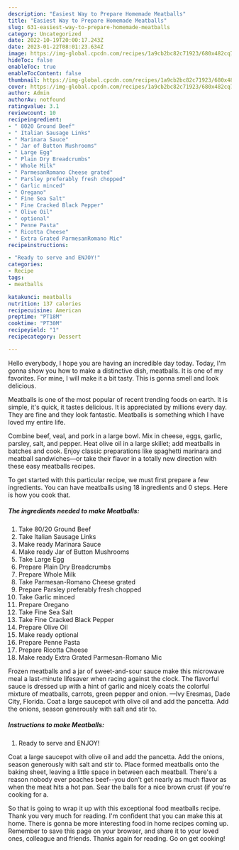 ```yaml
---
description: "Easiest Way to Prepare Homemade Meatballs"
title: "Easiest Way to Prepare Homemade Meatballs"
slug: 631-easiest-way-to-prepare-homemade-meatballs
category: Uncategorized
date: 2022-10-19T20:00:17.243Z
date: 2023-01-22T08:01:23.634Z
image: https://img-global.cpcdn.com/recipes/1a9cb2bc82c71923/680x482cq70/meatballs-recipe-main-photo.jpg
hideToc: false
enableToc: true
enableTocContent: false
thumbnail: https://img-global.cpcdn.com/recipes/1a9cb2bc82c71923/680x482cq70/meatballs-recipe-main-photo.jpg
cover: https://img-global.cpcdn.com/recipes/1a9cb2bc82c71923/680x482cq70/meatballs-recipe-main-photo.jpg
author: Admin
authorAv: notfound
ratingvalue: 3.1
reviewcount: 10
recipeingredient:
- " 8020 Ground Beef"
- " Italian Sausage Links"
- " Marinara Sauce"
- " Jar of Button Mushrooms"
- " Large Egg"
- " Plain Dry Breadcrumbs"
- " Whole Milk"
- " ParmesanRomano Cheese grated"
- " Parsley preferably fresh chopped"
- " Garlic minced"
- " Oregano"
- " Fine Sea Salt"
- " Fine Cracked Black Pepper"
- " Olive Oil"
- " optional"
- " Penne Pasta"
- " Ricotta Cheese"
- " Extra Grated ParmesanRomano Mic"
recipeinstructions:

- "Ready to serve and ENJOY!"
categories:
- Recipe
tags:
- meatballs

katakunci: meatballs 
nutrition: 137 calories
recipecuisine: American
preptime: "PT18M"
cooktime: "PT30M"
recipeyield: "1"
recipecategory: Dessert

---
```



Hello everybody, I hope you are having an incredible day today. Today, I'm gonna show you how to make a distinctive dish, meatballs. It is one of my favorites. For mine, I will make it a bit tasty. This is gonna smell and look delicious.

Meatballs is one of the most popular of recent trending foods on earth. It is simple, it's quick, it tastes delicious. It is appreciated by millions every day. They are fine and they look fantastic. Meatballs is something which I have loved my entire life.

Combine beef, veal, and pork in a large bowl. Mix in cheese, eggs, garlic, parsley, salt, and pepper. Heat olive oil in a large skillet; add meatballs in batches and cook. Enjoy classic preparations like spaghetti marinara and meatball sandwiches—or take their flavor in a totally new direction with these easy meatballs recipes.


To get started with this particular recipe, we must first prepare a few ingredients. You can have meatballs using 18 ingredients and 0 steps. Here is how you cook that.

<!--inarticleads1-->

##### The ingredients needed to make Meatballs:

1. Take  80/20 Ground Beef
1. Take  Italian Sausage Links
1. Make ready  Marinara Sauce
1. Make ready  Jar of Button Mushrooms
1. Take  Large Egg
1. Prepare  Plain Dry Breadcrumbs
1. Prepare  Whole Milk
1. Take  Parmesan-Romano Cheese grated
1. Prepare  Parsley preferably fresh chopped
1. Take  Garlic minced
1. Prepare  Oregano
1. Take  Fine Sea Salt
1. Take  Fine Cracked Black Pepper
1. Prepare  Olive Oil
1. Make ready  optional
1. Prepare  Penne Pasta
1. Prepare  Ricotta Cheese
1. Make ready  Extra Grated Parmesan-Romano Mic


Frozen meatballs and a jar of sweet-and-sour sauce make this microwave meal a last-minute lifesaver when racing against the clock. The flavorful sauce is dressed up with a hint of garlic and nicely coats the colorful mixture of meatballs, carrots, green pepper and onion. —Ivy Eresmas, Dade City, Florida. Coat a large saucepot with olive oil and add the pancetta. Add the onions, season generously with salt and stir to. 

<!--inarticleads2-->

##### Instructions to make Meatballs:


1. Ready to serve and ENJOY!

Coat a large saucepot with olive oil and add the pancetta. Add the onions, season generously with salt and stir to. Place formed meatballs onto the baking sheet, leaving a little space in between each meatball. There&#39;s a reason nobody ever poaches beef--you don&#39;t get nearly as much flavor as when the meat hits a hot pan. Sear the balls for a nice brown crust (if you&#39;re cooking for a. 

So that is going to wrap it up with this exceptional food meatballs recipe. Thank you very much for reading. I'm confident that you can make this at home. There is gonna be more interesting food in home recipes coming up. Remember to save this page on your browser, and share it to your loved ones, colleague and friends. Thanks again for reading. Go on get cooking!
